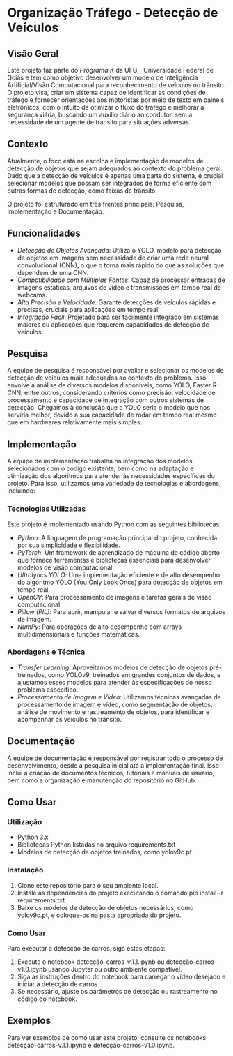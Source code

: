 # Organização Tráfego - Detecção de Veículos

## Visão Geral
Este projeto faz parte do *Programa K* da UFG - Universidade Federal de Goiás e tem como objetivo desenvolver um modelo de Inteligência Artificial/Visão Computacional para reconhecimento de veículos no trânsito. O projeto visa, criar um sistema capaz de identificar as condições de tráfego e fornecer orientações aos motoristas por meio de texto em painéis eletrônicos, com o intuito de otimizar o fluxo do tráfego e melhorar a segurança viária, buscando um auxílio diário ao condutor, sem a necessidade de um agente de transito para situações adversas.

## Contexto
Atualmente, o foco está na escolha e implementação de modelos de detecção de objetos que sejam adequados ao contexto do problema geral. Dado que a detecção de veículos é apenas uma parte do sistema, é crucial selecionar modelos que possam ser integrados de forma eficiente com outras formas de detecção, como faixas de trânsito.

O projeto foi estruturado em três frentes principais: Pesquisa, Implementação e Documentação.

## Funcionalidades
- *Detecção de Objetos Avançada*: Utiliza o YOLO, modelo para detecção de objetos em imagens sem necessidade de criar uma rede neural convolucional (CNN), o que o torna mais rápido do que as soluções que dependem de uma CNN.
- *Compatibilidade com Múltiplas Fontes*: Capaz de processar entradas de imagens estáticas, arquivos de vídeo e transmissões em tempo real de webcams.
- *Alta Precisão e Velocidade*: Garante detecções de veículos rápidas e precisas, cruciais para aplicações em tempo real.
- *Integração Fácil*: Projetado para ser facilmente integrado em sistemas maiores ou aplicações que requerem capacidades de detecção de veículos.

## Pesquisa
A equipe de pesquisa é responsável por avaliar e selecionar os modelos de detecção de veículos mais adequados ao contexto do problema. Isso envolve a análise de diversos modelos disponíveis, como YOLO, Faster R-CNN, entre outros, considerando critérios como precisão, velocidade de processamento e capacidade de integração com outros sistemas de detecção. Chegamos à conclusão que o YOLO seria o modelo que nos serviria melhor, devido a sua capacidade de rodar em tempo real mesmo que em hardwares relativamente mais simples.

## Implementação
A equipe de implementação trabalha na integração dos modelos selecionados com o código existente, bem como na adaptação e otimização dos algoritmos para atender às necessidades específicas do projeto. Para isso, utilizamos uma variedade de tecnologias e abordagens, incluindo:

### Tecnologias Utilizadas
Este projeto é implementado usando Python com as seguintes bibliotecas:
- *Python*: A linguagem de programação principal do projeto, conhecida por sua
simplicidade e flexibilidade.
- *PyTorch*: Um framework de aprendizado de máquina de código aberto que
fornece ferramentas e bibliotecas essenciais para desenvolver modelos de
visão computacional.
- *Ultralytics YOLO*: Uma implementação eficiente e de alto desempenho do
algoritmo YOLO (You Only Look Once) para detecção de objetos em tempo
real.
- *OpenCV*: Para processamento de imagens e tarefas gerais de visão computacional.
- *Pillow (PIL)*: Para abrir, manipular e salvar diversos formatos de arquivos de imagem.
- *NumPy*: Para operações de alto desempenho com arrays multidimensionais e funções matemáticas.

### Abordagens e Técnica
- *Transfer Learning*: Aproveitamos modelos de detecção de objetos
pré-treinados, como YOLOv9, treinados em grandes conjuntos de dados, e
ajustamos esses modelos para atender às especificações do nosso problema
específico.
- *Processamento de Imagem e Vídeo*: Utilizamos técnicas avançadas de
processamento de imagem e vídeo, como segmentação de objetos, análise
de movimento e rastreamento de objetos, para identificar e acompanhar os
veículos no trânsito.

## Documentação
A equipe de documentação é responsável por registrar todo o processo de desenvolvimento, desde a pesquisa inicial até a implementação final. Isso inclui a criação de documentos técnicos, tutoriais e manuais de usuário, bem como a organização e manutenção do repositório no GitHub.

## Como Usar

### Utilização
- Python 3.x
- Bibliotecas Python listadas no arquivo requirements.txt
- Modelos de detecção de objetos treinados, como yolov9c.pt

### Instalação
1. Clone este repositório para o seu ambiente local.
2. Instale as dependências do projeto executando o comando pip install -r requirements.txt.
3. Baixe os modelos de detecção de objetos necessários, como yolov9c.pt, e coloque-os na pasta apropriada do projeto.

### Como Usar
Para executar a detecção de carros, siga estas etapas:

1. Execute o notebook detecção-carros-v.1.1.ipynb ou detecção-carros-v1.0.ipynb usando Jupyter ou outro ambiente compatível.
2. Siga as instruções dentro do notebook para carregar o vídeo desejado e iniciar a detecção de carros.
3. Se necessário, ajuste os parâmetros de detecção ou rastreamento no código do notebook.

## Exemplos
Para ver exemplos de como usar este projeto, consulte os notebooks detecção-carros-v.1.1.ipynb e detecção-carros-v1.0.ipynb.
